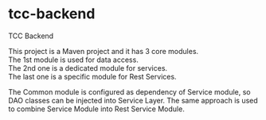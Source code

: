 # tcc-backend
TCC Backend

This project is a Maven project and it has 3 core modules.<br/>
The 1st module is used for data access. <br/>
The 2nd one is a dedicated module for services. <br/>
The last one is a specific module for Rest Services.<br/>

The Common module is configured as dependency of Service module, so DAO classes can be injected into Service Layer. The same approach is used to combine Service Module into Rest Service Module.
